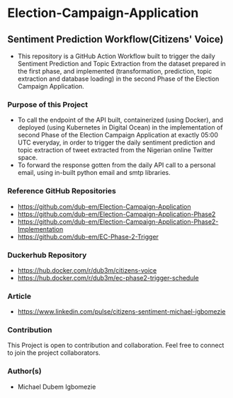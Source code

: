 # Election-Campaign-Application

## Sentiment Prediction Workflow(Citizens' Voice)
+ This repository is a GitHub Action Workflow built to trigger the daily Sentiment Prediction and Topic Extraction from the dataset prepared in the first phase, and implemented (transformation, prediction, topic extraction and database loading) in the second Phase of the Election Campaign Application.  

### Purpose of this Project 
+ To call the endpoint of the API built, containerized (using Docker), and deployed (using Kubernetes in Digital Ocean) in the implementation of second Phase of the Election Campaign Application at exactly 05:00 UTC everyday, in order to trigger the daily sentiment prediction and topic extraction of tweet extracted from the Nigerian online Twitter space.
+ To forward the response gotten from the daily API call to a personal email, using in-built python email and smtp libraries.

### Reference GitHub Repositories
+ https://github.com/dub-em/Election-Campaign-Application
+ https://github.com/dub-em/Election-Campaign-Application-Phase2
+ https://github.com/dub-em/Election-Campaign-Application-Phase2-Implementation
+ https://github.com/dub-em/EC-Phase-2-Trigger

### Duckerhub Repository
+ https://hub.docker.com/r/dub3m/citizens-voice
+ https://hub.docker.com/r/dub3m/ec-phase2-trigger-schedule

### Article
+ https://www.linkedin.com/pulse/citizens-sentiment-michael-igbomezie

### Contribution
This Project is open to contribution and collaboration. Feel free to connect to join the project collaborators.

### Author(s)
+ Michael Dubem Igbomezie